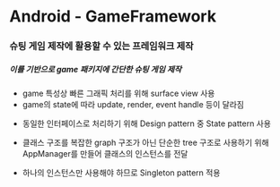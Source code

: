 # Android - GameFramework
### 슈팅 게임 제작에 활용할 수 있는 프레임워크 제작
##### 이를 기반으로 game 패키지에 간단한 슈팅 게임 제작

* game 특성상 빠른 그래픽 처리를 위해 surface view 사용
* game의 state에 따라 update, render, event handle 등이 달라짐  
- 동일한 인터페이스로 처리하기 위해 Design pattern 중 State pattern 사용
* 클래스 구조를 복잡한 graph 구조가 아닌 단순한 tree 구조로 사용하기 위해 AppManager를 만들어 클래스의 인스턴스를 전달
- 하나의 인스턴스만 사용해야 하므로 Singleton pattern 적용

